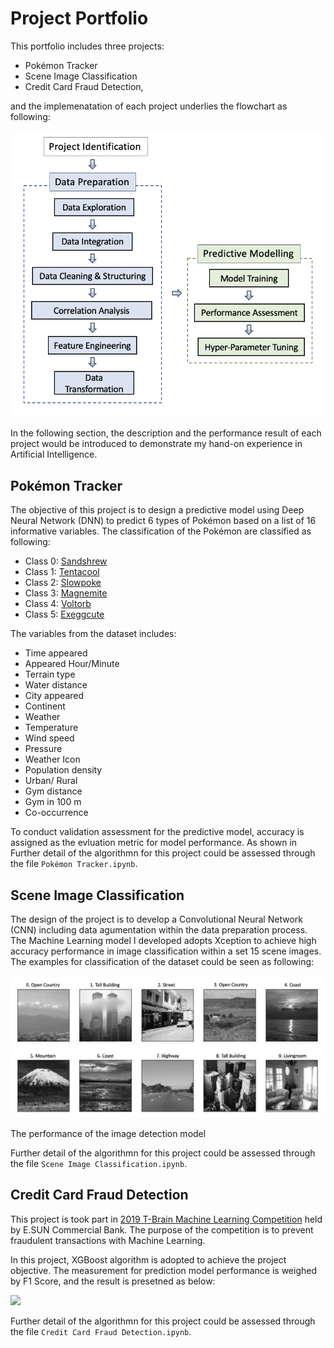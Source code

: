 # Project Portfolio

This portfolio includes three  projects:  

* Pokémon Tracker
* Scene Image Classification
* Credit Card Fraud Detection, 

and the implemenatation of each project underlies the
flowchart as following: 

![](Material/Flowchart.png)

In the following section, the description and the performance result of each project would be introduced to demonstrate my hand-on experience in Artificial Intelligence.

## Pokémon Tracker
The objective of this project is to design a predictive model using Deep Neural Network (DNN) to predict 6 types of Pokémon based on a list of 16 informative variables. The classification of the Pokémon are classified as following:

- Class 0: [Sandshrew](https://bulbapedia.bulbagarden.net/wiki/Sandshrew_(Pokémon))
- Class 1: [Tentacool](https://bulbapedia.bulbagarden.net/wiki/Tentacool_(Pokémon))
- Class 2: [Slowpoke](https://bulbapedia.bulbagarden.net/wiki/Slowpoke_(Pokémon))
- Class 3: [Magnemite](https://bulbapedia.bulbagarden.net/wiki/Magnemite_(Pokémon))
- Class 4: [Voltorb](https://bulbapedia.bulbagarden.net/wiki/Voltorb_(Pokémon))
- Class 5: [Exeggcute](https://bulbapedia.bulbagarden.net/wiki/Exeggcute_(Pokémon))

The variables from the dataset includes:

- Time appeared 
- Appeared Hour/Minute
- Terrain type
- Water distance
- City appeared
- Continent
- Weather
- Temperature
- Wind speed
- Pressure
- Weather Icon
- Population density
- Urban/ Rural
- Gym distance
- Gym in 100 m
- Co-occurrence

To conduct validation assessment for the predictive model, accuracy is assigned as the evluation metric for model performance. As shown in
Further detail of the algorithmn for this project could be assessed through the file `Pokémon Tracker.ipynb`.

## Scene Image Classification
The design of the project is to develop a Convolutional Neural Network (CNN) including data agumentation within the data preparation process. The Machine Learning model I developed adopts Xception to achieve high accuracy performance in image classification within a set 15 scene images. The examples for classification of the dataset could be seen as following:

![](Material/CNN.png)

The performance of the image detection model 


Further detail of the algorithmn for this project could be assessed through the file `Scene Image Classification.ipynb`.

## Credit Card Fraud Detection
This project is took part in [2019 T-Brain Machine Learning Competition](https://tbrain.trendmicro.com.tw/Competitions/Details/10) held by E.SUN Commercial Bank. The purpose of the competition is to prevent fraudulent transactions with Machine Learning. 

In this project, XGBoost algorithm is adopted to achieve the project objective. The measurement for prediction model performance is weighed by F1 Score, and the result is presetned as below:

![](https://github.com/HsxinDy/Hsin-Yi/blob/b4075a6a58d5328bd97305725c46c2a0175f8c03/Material/Credit%20Card%20Fraud%20Detection%20Result.png)

Further detail of the algorithmn for this project could be assessed through the file `Credit Card Fraud Detection.ipynb`.


